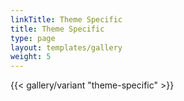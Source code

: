 ```yaml
---
linkTitle: Theme Specific
title: Theme Specific
type: page
layout: templates/gallery
weight: 5
---
```


{{< gallery/variant "theme-specific" >}}